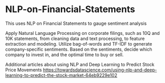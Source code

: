 # NLP-on-Financial-Statements

This uses NLP on Financial Statements to gauge sentiment analysis

Apply Natural Language Processing on corporate filings, such as 10Q and 10K statements, from cleaning data and text processing, to feature extraction and modeling. Utilize bag-of-words and TF-IDF to generate company-specific sentiments. Based on the sentiments, decide which company to invest in, and the optimal time to buy or sell.

Additional articles about using NLP and Deep Learning to Predict Stock Price Movements
https://towardsdatascience.com/using-nlp-and-deep-learning-to-predict-the-stock-market-64eb9229e102
